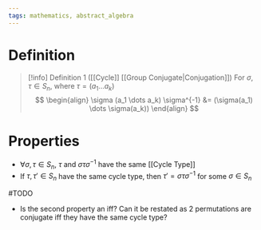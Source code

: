 ```yaml
---
tags: mathematics, abstract_algebra
---
```


# Definition

> [!info] Definition 1 ([[Cycle]] [[Group Conjugate|Conjugation]])
> For $\sigma, \tau \in S_n$, where $\tau = (a_1 \dots a_k)$
> $$
> \begin{align}
> \sigma (a_1 \dots a_k) \sigma^{-1} &= (\sigma(a_1) \dots \sigma(a_k))
> \end{align}
> $$

# Properties
- $\forall \sigma, \tau \in S_n$, $\tau$ and $\sigma \tau \sigma^{-1}$ have the same [[Cycle Type]]
- If $\tau, \tau' \in S_n$ have the same cycle type, then $\tau' = \sigma \tau \sigma^{-1}$ for some $\sigma \in S_n$

#TODO 
- Is the second property an iff? Can it be restated as 2 permutations are conjugate iff they have the same cycle type?